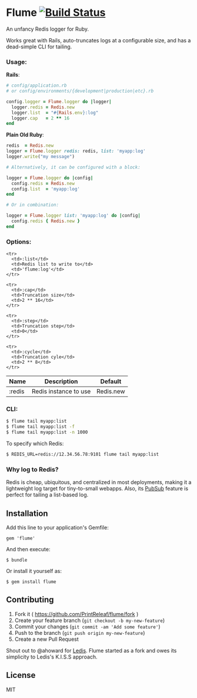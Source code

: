 # Flume [![Build Status](https://travis-ci.org/PrintReleaf/flume.png?branch=master)](https://travis-ci.org/PrintReleaf/flume)

An unfancy Redis logger for Ruby.

Works great with Rails, auto-truncates logs at a configurable size, and has a dead-simple CLI for tailing.

### Usage:

**Rails**:

```ruby
# config/application.rb
# or config/environments/{development|production|etc}.rb

config.logger = Flume.logger do |logger|
  logger.redis = Redis.new
  logger.list  = "#{Rails.env}:log"
  logger.cap   = 2 ** 16
end
```

**Plain Old Ruby**:

```ruby
redis  = Redis.new
logger = Flume.logger redis: redis, list: 'myapp:log'
logger.write("my message")

# Alternatively, it can be configured with a block:

logger = Flume.logger do |config|
  config.redis = Redis.new
  config.list  = 'myapp:log'
end

# Or in combination:

logger = Flume.logger list: 'myapp:log' do |config|
  config.redis { Redis.new }
end
```

### Options:

<table>
  <thead>
    <tr>
      <th>Name</th>
      <th>Description</th>
      <th>Default</th>
    </tr>
  </thead>
  <tbody>
    <tr>
      <td>:redis</td>
      <td>Redis instance to use</td>
      <td>Redis.new</td>
    </tr>

    <tr>
      <td>:list</td>
      <td>Redis list to write to</td>
      <td>'flume:log'</td>
    </tr>

    <tr>
      <td>:cap</td>
      <td>Truncation size</td>
      <td>2 ** 16</td>
    </tr>

    <tr>
      <td>:step</td>
      <td>Truncation step</td>
      <td>0</td>
    </tr>

    <tr>
      <td>:cycle</td>
      <td>Truncation cyle</td>
      <td>2 ** 8</td>
    </tr>
  </tbody>
</table>


### CLI:

```bash
$ flume tail myapp:list
$ flume tail myapp:list -f
$ flume tail myapp:list -n 1000
```

To specify which Redis:

```bash
$ REDIS_URL=redis://12.34.56.78:9101 flume tail myapp:list
```


### Why log to Redis?

Redis is cheap, ubiquitous, and centralized in most deployments, making it a lightweight log target for tiny-to-small webapps. Also, its [PubSub](http://redis.io/topics/pubsub) feature is perfect for tailing a list-based log.


## Installation

Add this line to your application's Gemfile:

    gem 'flume'

And then execute:

    $ bundle

Or install it yourself as:

    $ gem install flume


## Contributing

1. Fork it ( https://github.com/PrintReleaf/flume/fork )
2. Create your feature branch (`git checkout -b my-new-feature`)
3. Commit your changes (`git commit -am 'Add some feature'`)
4. Push to the branch (`git push origin my-new-feature`)
5. Create a new Pull Request

Shout out to @ahoward for [Ledis](https://github.com/ahoward/ledis). Flume started as a fork and owes its simplicity to Ledis's K.I.S.S approach.

## License

MIT

